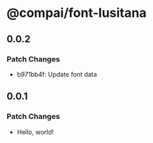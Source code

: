 # @compai/font-lusitana

## 0.0.2

### Patch Changes

- b971bb4f: Update font data

## 0.0.1

### Patch Changes

- Hello, world!
